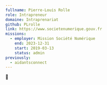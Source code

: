 ```yaml
---
fullname: Pierre-Louis Rolle
role: Intrapreneur
domaine: Intraprenariat
github: PLrolle
link: https://www.societenumerique.gouv.fr
missions:
  - employer: Mission Société Numérique
    end: 2023-12-31
    start: 2019-03-13
    status: admin
previously:
  - aidantsconnect
---
```

🧀